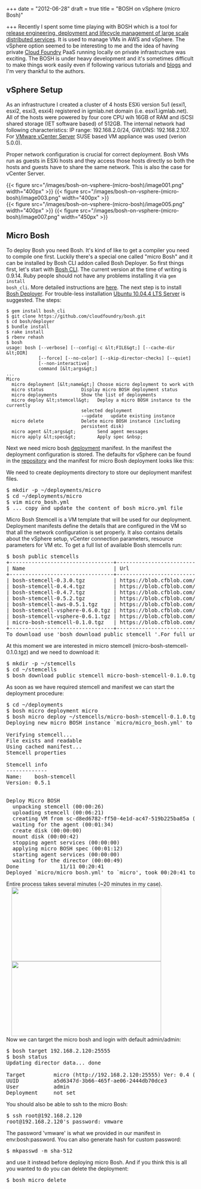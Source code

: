 +++
date = "2012-06-28"
draft = true
title = "BOSH on vSphere (micro Bosh)"

+++
Recently I spent some time playing with BOSH which is a tool for <a href="https://github.com/cloudfoundry/bosh" target="_blank">release engineering, deployment and lifecycle management of large scale distributed services</a>. It is used to manage VMs in AWS and vSphere. The vSphere option seemed to be interesting to me and the idea of having private <a href="http://cloudfoundry.org/" target="_blank">Cloud Foundry</a> PaaS running locally on private infrastructure was exciting. The BOSH is under heavy development and it's sometimes difficult to make things work easily even if following various tutorials and <a href="http://drnicwilliams.com/2012/04/16/creating-a-bosh-from-scratch-on-aws/" target="_blank">blogs</a> and I'm very thankful to the authors.

<!--more-->
## vSphere Setup
As an infrastructure I created a cluster of 4 hosts ESXi version 5u1 (esxi1, esxi2, esxi3, esxi4) registered in igmlab.net domain (i.e. esxi1.igmlab.net). All of the hosts were powered by four core CPU wih 16GB of RAM and iSCSI shared storage (IET software based) of 512GB. The internal network had following characteristics: IP range: 192.168.2.0/24, GW/DNS: 192.168.2.107. For <a href="http://www.vmware.com/products/vcenter-server/overview.html" target="_blank">VMware vCenter Server</a> SUSE based VM appliance was used (verion 5.0.0).

Proper network configuration is crucial for correct deployment. Bosh VMs run as guests in ESXi hosts and they access those hosts directly so both the hosts and guests have to  share the same network. This is also the case for vCenter Server.

{{< figure src="/images/bosh-on-vsphere-(micro-bosh)/image001.png" width="400px" >}}
{{< figure src="/images/bosh-on-vsphere-(micro-bosh)/image003.png" width="400px" >}} </br>
{{< figure src="/images/bosh-on-vsphere-(micro-bosh)/image005.png" width="400px" >}}
{{< figure src="/images/bosh-on-vsphere-(micro-bosh)/image007.png" width="450px" >}}

<!-- <a href="http://1.bp.blogspot.com/-2karvJbVftY/T-x7jufBU_I/AAAAAAAAHXA/1hlRtfY-WzU/s1600/image001.png" imageanchor="1" style="margin-left: 1em; margin-right: 1em;"><img border="0" height="191" src="http://1.bp.blogspot.com/-2karvJbVftY/T-x7jufBU_I/AAAAAAAAHXA/1hlRtfY-WzU/s400/image001.png" width="400" /></a>   <a href="http://4.bp.blogspot.com/-uobwxIfuGLs/T-x7nnthoKI/AAAAAAAAHXI/3Cc42WtR5ig/s1600/image003.png" imageanchor="1" style="margin-left: 1em; margin-right: 1em;"><img border="0" height="191" src="http://4.bp.blogspot.com/-uobwxIfuGLs/T-x7nnthoKI/AAAAAAAAHXI/3Cc42WtR5ig/s400/image003.png" width="400" /></a>  <a href="http://4.bp.blogspot.com/-h0f5TNAUTf4/T-x7wp00aDI/AAAAAAAAHXY/leiMecqlMJA/s1600/image005.png" imageanchor="1" style="margin-left: 1em; margin-right: 1em;"><img border="0" height="191" src="http://4.bp.blogspot.com/-h0f5TNAUTf4/T-x7wp00aDI/AAAAAAAAHXY/leiMecqlMJA/s400/image005.png" width="400" /></a>   <a href="http://1.bp.blogspot.com/-ZwTIKafeAKo/T-x7zTts_2I/AAAAAAAAHXg/33Lm4S3Sj34/s1600/image007.png" imageanchor="1" style="margin-left: 1em; margin-right: 1em;"><img border="0" height="191" src="http://1.bp.blogspot.com/-ZwTIKafeAKo/T-x7zTts_2I/AAAAAAAAHXg/33Lm4S3Sj34/s400/image007.png" width="400" /></a>   -->

## Micro Bosh
To deploy Bosh you need Bosh. It's kind of like to get a compiler you need to compile one first. Luckily there's a special one called "micro Bosh" and it can be installed by Bosh CLI addon called Bosh Deployer. So first things first, let's start with <a href="http://rubygems.org/gems/bosh_cli" target="_blank">Bosh CLI</a>. The current version at the time of writing is 0.9.14. Ruby people should not have any problems installing it via <code>gem install bosh_cli</code>. More detailed instructions are <a href="https://github.com/cloudfoundry/oss-docs/blob/master/bosh/documentation/documentation.md#installing-bosh-command-line-interface" target="_blank">here</a>. The next step is to install <a href="https://github.com/cloudfoundry/oss-docs/blob/master/bosh/documentation/documentation.md#bosh-installation" target="_blank">Bosh Deployer</a>. For trouble-less installation <a href="http://releases.ubuntu.com/lucid/" target="_blank">Ubuntu 10.04.4 LTS Server</a> is suggested. The steps: 

	$ gem install bosh_cli
	$ git clone https://github.com/cloudfoundry/bosh.git
	$ cd bosh/deployer
	$ bundle install
	$ rake install
	$ rbenv rehash
	$ bosh
	usage: bosh [--verbose] [--config|-c &lt;FILE&gt;] [--cache-dir &lt;DIR]
	            [--force] [--no-color] [--skip-director-checks] [--quiet]
	            [--non-interactive]
	            command [&lt;args&gt;]
	...
	Micro
	  micro deployment [&lt;name&gt;] Choose micro deployment to work with 
	  micro status              Display micro BOSH deployment status 
	  micro deployments         Show the list of deployments 
	  micro deploy &lt;stemcell&gt;   Deploy a micro BOSH instance to the currently 
	                            selected deployment 
	                            --update   update existing instance 
	  micro delete              Delete micro BOSH instance (including 
	                            persistent disk) 
	  micro agent &lt;args&gt;        Send agent messages 
	  micro apply &lt;spec&gt;        Apply spec &nbsp;

Next we need micro bosh <a href="https://github.com/cloudfoundry/oss-docs/blob/master/bosh/documentation/documentation.md#deployments" target="_blank">deployment</a> manifest. In the manifest the deployment configuration is stored. The defaults for vSphere can be found in the <a href="https://github.com/cloudfoundry/bosh/blob/master/deployer/config/vsphere_defaults.yml" target="_blank">repository</a> and the manifest for micro Bosh deployment looks like this:

<script src="https://gist.github.com/3002576.js?file=micro_bosh.yml">
</script> 
We need to create deployments directory to store our deployment manifest files. 
<pre>$ mkdir -p ~/deployments/micro
$ cd ~/deployments/micro
$ vim micro_bosh.yml
$ ... copy and update the content of bosh_micro.yml file
</pre>
Micro Bosh Stemcell is a VM template that will be used for our deployment. Deployment manifests define the details that are configured in the VM so that all the network configuration is set properly. It also contains details about the vSphere setup, vCenter connection parameters, resource parameters for VM etc. To get a full list of available Bosh stemcells run:

<pre>$ bosh public stemcells
+---------------------------------+-------------------------------------------------------+
| Name                            | Url                                                   |
+---------------------------------+-------------------------------------------------------+
| bosh-stemcell-0.3.0.tgz         | https://blob.cfblob.com/rest/objects/4e4e78bca41e1... |
| bosh-stemcell-0.4.4.tgz         | https://blob.cfblob.com/rest/objects/4e4e78bca51e1... |
| bosh-stemcell-0.4.7.tgz         | https://blob.cfblob.com/rest/objects/4e4e78bca21e1... |
| bosh-stemcell-0.5.2.tgz         | https://blob.cfblob.com/rest/objects/4e4e78bca31e1... |
| bosh-stemcell-aws-0.5.1.tgz     | https://blob.cfblob.com/rest/objects/4e4e78bca21e1... |
| bosh-stemcell-vsphere-0.6.0.tgz | https://blob.cfblob.com/rest/objects/4e4e78bca41e1... |
| bosh-stemcell-vsphere-0.6.1.tgz | https://blob.cfblob.com/rest/objects/4e4e78bca31e1... |
| micro-bosh-stemcell-0.1.0.tgz   | https://blob.cfblob.com/rest/objects/4e4e78bca51e1... |
+---------------------------------+-------------------------------------------------------+
To download use 'bosh download public stemcell <stemcell_name>'.For full url use --full.
</stemcell_name></pre>
At this moment we are interested in micro stemcell (micro-bosh-stemcell-0.1.0.tgz) and we need to download it: 
<pre>$ mkdir -p ~/stemcells
$ cd ~/stemcells
$ bosh download public stemcell micro-bosh-stemcell-0.1.0.tgz 
</pre>
As soon as we have required stemcell and manifest we can start the deployment procedure: 
<pre>$ cd ~/deployments
$ bosh micro deployment micro
$ bosh micro deploy ~/stemcells/micro-bosh-stemcell-0.1.0.tgz
Deploying new micro BOSH instance `micro/micro_bosh.yml' to `micro' (type 'yes' to continue): yes

Verifying stemcell...
File exists and readable                                     OK
Using cached manifest...
Stemcell properties                                          OK

Stemcell info
-------------
Name:    bosh-stemcell
Version: 0.5.1


Deploy Micro BOSH
  unpacking stemcell (00:00:26)                                                 
  uploading stemcell (00:06:21)                                                 
  creating VM from sc-d8ed6782-ff50-4e1d-ac47-519b225ba85a (00:09:02)           
  waiting for the agent (00:01:34)                                              
  create disk (00:00:00)                                                        
  mount disk (00:00:42)                                                         
  stopping agent services (00:00:00)                                            
  applying micro BOSH spec (00:01:12)                                           
  starting agent services (00:00:00)                                            
  waiting for the director (00:00:49)                                           
Done             11/11 00:20:41                                                 
Deployed `micro/micro_bosh.yml' to `micro', took 00:20:41 to complete
</pre>
Entire process takes several minutes (~20 minutes in my case).
<a href="http://3.bp.blogspot.com/-VAxjYJDcyzk/T-x70ekugHI/AAAAAAAAHXo/2hYP8O62bCo/s1600/image009.png" imageanchor="1" style="margin-left: 1em; margin-right: 1em;"><img border="0" height="198" src="http://3.bp.blogspot.com/-VAxjYJDcyzk/T-x70ekugHI/AAAAAAAAHXo/2hYP8O62bCo/s400/image009.png" width="400" /></a>  <a href="http://4.bp.blogspot.com/-dhcpu4Oof9E/T-x71Loaz8I/AAAAAAAAHXw/sobXCjj9nXc/s1600/image011.png" imageanchor="1" style="margin-left: 1em; margin-right: 1em;"><img border="0" height="200" src="http://4.bp.blogspot.com/-dhcpu4Oof9E/T-x71Loaz8I/AAAAAAAAHXw/sobXCjj9nXc/s400/image011.png" width="400" /></a>  
Now we can target the micro bosh and login with default admin/admin: 
<pre>$ bosh target 192.168.2.120:25555
$ bosh status
Updating director data... done

Target         micro (http://192.168.2.120:25555) Ver: 0.4 (00000000)
UUID           a5d6347d-3b66-465f-ae06-2444db70dce3
User           admin
Deployment     not set
</pre>
You should also be able to ssh to the micro Bosh: 
<pre>$ ssh root@192.168.2.120
root@192.168.2.120's password: vmware
</pre>
The password 'vmware' is what we provided in our manifest in env:bosh:password. You can also generate hash for custom password: 
<pre>$ mkpasswd -m sha-512
</pre>
and use it instead before deploying micro Bosh. And if you think this is all you wanted to do you can delete the deployment: 
<pre>$ bosh micro delete
</pre>


